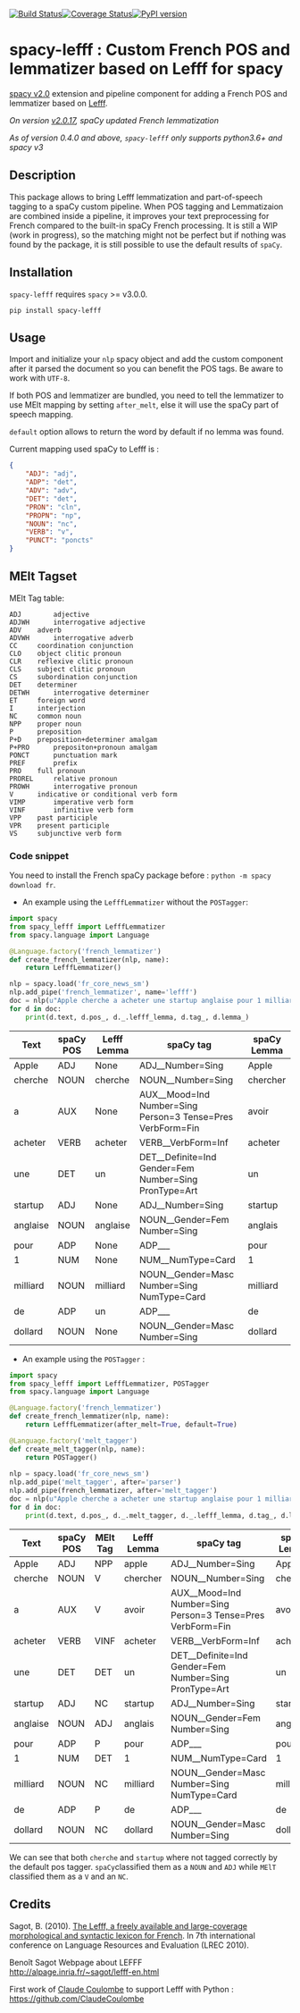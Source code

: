 [![Build Status](https://travis-ci.org/sammous/spacy-lefff.svg?branch=master)](https://travis-ci.org/sammous/spacy-lefff)[![Coverage Status](https://codecov.io/gh/sammous/spacy-lefff/badge.svg?branch=master)](https://codecov.io/gh/sammous/spacy-lefff?branch=master)[![PyPI version](https://badge.fury.io/py/spacy-lefff.svg)](https://badge.fury.io/py/spacy-lefff)

# spacy-lefff : Custom French POS and lemmatizer based on Lefff for spacy

[spacy v2.0](https://spacy.io/usage/v2) extension and pipeline component for adding a French POS and lemmatizer based on [Lefff](https://hal.inria.fr/inria-00521242/).

_On version [v2.0.17](https://github.com/explosion/spaCy/releases/tag/v2.0.17), spaCy updated French lemmatization_

_As of version *0.4.0* and above, `spacy-lefff` only supports python3.6+ and spacy v3_

## Description

This package allows to bring Lefff lemmatization and part-of-speech tagging to a spaCy custom pipeline.
When POS tagging and Lemmatizaion are combined inside a pipeline, it improves your text preprocessing for French compared to the built-in spaCy French processing.
It is still a WIP (work in progress), so the matching might not be perfect but if nothing was found by the package, it is still possible to use the default results of `spaCy`.

## Installation

`spacy-lefff` requires `spacy` >= v3.0.0.

```
pip install spacy-lefff
```

## Usage

Import and initialize your `nlp` spacy object and add the custom component after it parsed the document so you can benefit the POS tags.
Be aware to work with `UTF-8`.

If both POS and lemmatizer are bundled, you need to tell the lemmatizer to use MElt mapping by setting `after_melt`, else it will use the spaCy part of speech mapping.

`default` option allows to return the word by default if no lemma was found.

Current mapping used spaCy to Lefff is :

```json
{
    "ADJ": "adj",
    "ADP": "det",
    "ADV": "adv",
    "DET": "det",
    "PRON": "cln",
    "PROPN": "np",
    "NOUN": "nc",
    "VERB": "v",
    "PUNCT": "poncts"
}
```

## MElt Tagset

MElt Tag table:

```
ADJ 	   adjective
ADJWH	   interrogative adjective
ADV	   adverb
ADVWH	   interrogative adverb
CC	   coordination conjunction
CLO	   object clitic pronoun
CLR	   reflexive clitic pronoun
CLS	   subject clitic pronoun
CS	   subordination conjunction
DET	   determiner
DETWH	   interrogative determiner
ET	   foreign word
I	   interjection
NC	   common noun
NPP	   proper noun
P	   preposition
P+D	   preposition+determiner amalgam
P+PRO	   prepositon+pronoun amalgam
PONCT	   punctuation mark
PREF	   prefix
PRO	   full pronoun
PROREL	   relative pronoun
PROWH	   interrogative pronoun
V	   indicative or conditional verb form
VIMP	   imperative verb form
VINF	   infinitive verb form
VPP	   past participle
VPR	   present participle
VS	   subjunctive verb form
```

### Code snippet

You need to install the French spaCy package before : `python -m spacy download fr`.

-   An example using the `LefffLemmatizer` without the `POSTagger`:

```python
import spacy
from spacy_lefff import LefffLemmatizer
from spacy.language import Language

@Language.factory('french_lemmatizer')
def create_french_lemmatizer(nlp, name):
    return LefffLemmatizer()

nlp = spacy.load('fr_core_news_sm')
nlp.add_pipe('french_lemmatizer', name='lefff')
doc = nlp(u"Apple cherche a acheter une startup anglaise pour 1 milliard de dollard")
for d in doc:
    print(d.text, d.pos_, d._.lefff_lemma, d.tag_, d.lemma_)
```

| Text     | spaCy POS | Lefff Lemma | spaCy tag                                                    | spaCy Lemma |
| -------- | --------- | ----------- | ------------------------------------------------------------ | ----------- |
| Apple    | ADJ       | None        | ADJ\_\_Number=Sing                                           | Apple       |
| cherche  | NOUN      | cherche     | NOUN\_\_Number=Sing                                          | chercher    |
| a        | AUX       | None        | AUX\_\_Mood=Ind Number=Sing Person=3 Tense=Pres VerbForm=Fin | avoir       |
| acheter  | VERB      | acheter     | VERB\_\_VerbForm=Inf                                         | acheter     |
| une      | DET       | un          | DET\_\_Definite=Ind Gender=Fem Number=Sing PronType=Art      | un          |
| startup  | ADJ       | None        | ADJ\_\_Number=Sing                                           | startup     |
| anglaise | NOUN      | anglaise    | NOUN\_\_Gender=Fem Number=Sing                               | anglais     |
| pour     | ADP       | None        | ADP\_\_\_                                                    | pour        |
| 1        | NUM       | None        | NUM\_\_NumType=Card                                          | 1           |
| milliard | NOUN      | milliard    | NOUN\_\_Gender=Masc Number=Sing NumType=Card                 | milliard    |
| de       | ADP       | un          | ADP\_\_\_                                                    | de          |
| dollard  | NOUN      | None        | NOUN\_\_Gender=Masc Number=Sing                              | dollard     |

-   An example using the `POSTagger` :

```python
import spacy
from spacy_lefff import LefffLemmatizer, POSTagger
from spacy.language import Language

@Language.factory('french_lemmatizer')
def create_french_lemmatizer(nlp, name):
    return LefffLemmatizer(after_melt=True, default=True)

@Language.factory('melt_tagger')  
def create_melt_tagger(nlp, name):
    return POSTagger()
 
nlp = spacy.load('fr_core_news_sm')
nlp.add_pipe('melt_tagger', after='parser')
nlp.add_pipe(french_lemmatizer, after='melt_tagger')
doc = nlp(u"Apple cherche a acheter une startup anglaise pour 1 milliard de dollard")
for d in doc:
    print(d.text, d.pos_, d._.melt_tagger, d._.lefff_lemma, d.tag_, d.lemma_)
```

| Text     | spaCy POS | MElt Tag | Lefff Lemma | spaCy tag                                                    | spaCy Lemma |
| -------- | --------- | -------- | ----------- | ------------------------------------------------------------ | ----------- |
| Apple    | ADJ       | NPP      | apple       | ADJ\_\_Number=Sing                                           | Apple       |
| cherche  | NOUN      | V        | chercher    | NOUN\_\_Number=Sing                                          | chercher    |
| a        | AUX       | V        | avoir       | AUX\_\_Mood=Ind Number=Sing Person=3 Tense=Pres VerbForm=Fin | avoir       |
| acheter  | VERB      | VINF     | acheter     | VERB\_\_VerbForm=Inf                                         | acheter     |
| une      | DET       | DET      | un          | DET\_\_Definite=Ind Gender=Fem Number=Sing PronType=Art      | un          |
| startup  | ADJ       | NC       | startup     | ADJ\_\_Number=Sing                                           | startup     |
| anglaise | NOUN      | ADJ      | anglais     | NOUN\_\_Gender=Fem Number=Sing                               | anglais     |
| pour     | ADP       | P        | pour        | ADP\_\_\_                                                    | pour        |
| 1        | NUM       | DET      | 1           | NUM\_\_NumType=Card                                          | 1           |
| milliard | NOUN      | NC       | milliard    | NOUN\_\_Gender=Masc Number=Sing NumType=Card                 | milliard    |
| de       | ADP       | P        | de          | ADP\_\_\_                                                    | de          |
| dollard  | NOUN      | NC       | dollard     | NOUN\_\_Gender=Masc Number=Sing                              | dollard     |

We can see that both `cherche` and `startup` where not tagged correctly by the default pos tagger.
`spaCy`classified them as a `NOUN` and `ADJ` while `MElT` classified them as a `V` and an `NC`.

## Credits

Sagot, B. (2010). [The Lefff, a freely available and large-coverage morphological and syntactic lexicon for French](https://hal.inria.fr/inria-00521242/). In 7th international conference on Language Resources and Evaluation (LREC 2010).

Benoît Sagot Webpage about LEFFF<br/>
http://alpage.inria.fr/~sagot/lefff-en.html<br/>

First work of [Claude Coulombe](https://github.com/ClaudeCoulombe) to support Lefff with Python : https://github.com/ClaudeCoulombe

